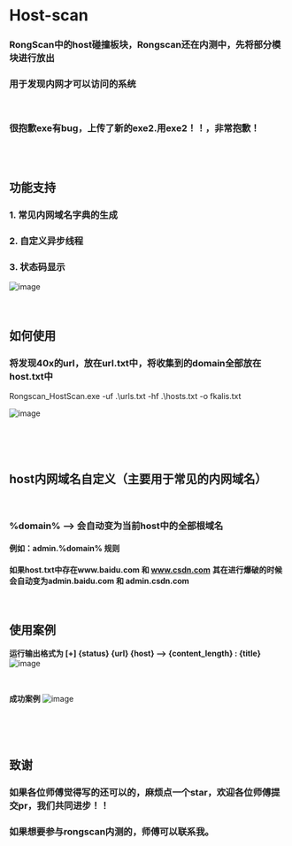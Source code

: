 # Host-scan
### RongScan中的host碰撞板块，Rongscan还在内测中，先将部分模块进行放出
### 用于发现内网才可以访问的系统
<br>

### 很抱歉exe有bug，上传了新的exe2.用exe2！！，非常抱歉！
<br>
<br>

## 功能支持
### 1. 常见内网域名字典的生成 
### 2. 自定义异步线程
### 3. 状态码显示
![image](https://github.com/FFR66/host-scan/assets/110553194/d7d8c1b5-3bfa-4e48-a138-9dde0dc18f6c)
<br>
<br>
<br>

## 如何使用
### 将发现40x的url，放在url.txt中，将收集到的domain全部放在host.txt中
  Rongscan_HostScan.exe -uf .\urls.txt -hf .\hosts.txt -o fkalis.txt
  <br>
   
  ![image](https://github.com/FFR66/host-scan/assets/110553194/d3ca7366-15f9-4e9d-8e91-c12782dd3919)



<br>
<br>
<br>

## host内网域名自定义（主要用于常见的内网域名）
<br>

### %domain% --> 会自动变为当前host中的全部根域名
#### 例如：admin.%domain% 规则
**如果host.txt中存在www.baidu.com 和 www.csdn.com**
**其在进行爆破的时候会自动变为admin.baidu.com 和 admin.csdn.com**
<br>
<br>
<br>


## 使用案例


**运行输出格式为 [+] {status} {url} {host}  -->  {content_length} : {title}**
![image](https://github.com/FFR66/host-scan/assets/110553194/1027f1f3-5359-4f6a-946c-60e33d91c254)

<br>

**成功案例**
![image](https://github.com/FFR66/host-scan/assets/110553194/c9a47f3e-ac85-4113-bd56-e9c0e77ceee3)



<br>
<br>
<br>




## 致谢
### 如果各位师傅觉得写的还可以的，麻烦点一个star，欢迎各位师傅提交pr，我们共同进步！！
### 如果想要参与rongscan内测的，师傅可以联系我。
